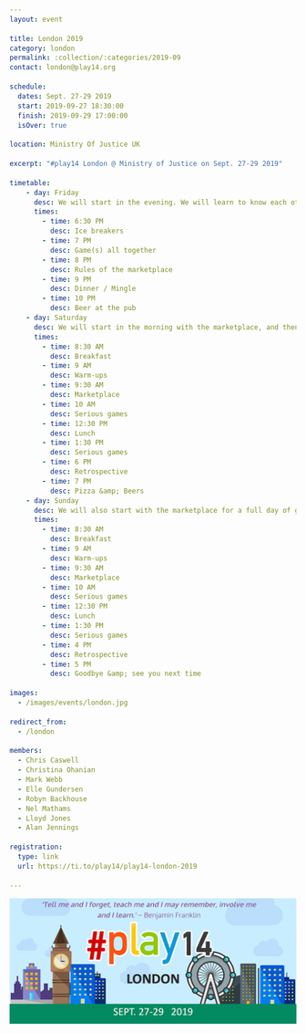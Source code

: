 ```yaml
---
layout: event

title: London 2019
category: london
permalink: :collection/:categories/2019-09
contact: london@play14.org

schedule:
  dates: Sept. 27-29 2019
  start: 2019-09-27 18:30:00
  finish: 2019-09-29 17:00:00
  isOver: true

location: Ministry Of Justice UK

excerpt: "#play14 London @ Ministry of Justice on Sept. 27-29 2019"

timetable:
    - day: Friday
      desc: We will start in the evening. We will learn to know each other and share a nice dinner all together.
      times:
        - time: 6:30 PM
          desc: Ice breakers
        - time: 7 PM
          desc: Game(s) all together
        - time: 8 PM
          desc: Rules of the marketplace
        - time: 9 PM
          desc: Dinner / Mingle
        - time: 10 PM
          desc: Beer at the pub
    - day: Saturday
      desc: We will start in the morning with the marketplace, and then we will play games all day long.
      times:
        - time: 8:30 AM
          desc: Breakfast
        - time: 9 AM
          desc: Warm-ups
        - time: 9:30 AM
          desc: Marketplace
        - time: 10 AM
          desc: Serious games
        - time: 12:30 PM
          desc: Lunch
        - time: 1:30 PM
          desc: Serious games
        - time: 6 PM
          desc: Retrospective
        - time: 7 PM
          desc: Pizza &amp; Beers
    - day: Sunday
      desc: We will also start with the marketplace for a full day of games. Whoever needs to catch a plane can leave earlier.
      times:
        - time: 8:30 AM
          desc: Breakfast
        - time: 9 AM
          desc: Warm-ups
        - time: 9:30 AM
          desc: Marketplace
        - time: 10 AM
          desc: Serious games
        - time: 12:30 PM
          desc: Lunch
        - time: 1:30 PM
          desc: Serious games
        - time: 4 PM
          desc: Retrospective
        - time: 5 PM
          desc: Goodbye &amp; see you next time

images:
  - /images/events/london.jpg

redirect_from:
  - /london

members:
  - Chris Caswell
  - Christina Ohanian
  - Mark Webb
  - Elle Gundersen
  - Robyn Backhouse
  - Nel Mathams
  - Lloyd Jones
  - Alan Jennings

registration:
  type: link
  url: https://ti.to/play14/play14-london-2019

---
```


![infographcis](/images/events/london/2019/play14-london-2019.png)
